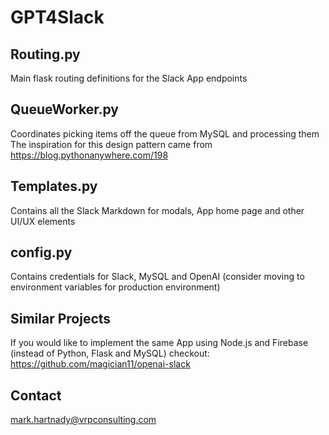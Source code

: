 # GPT4Slack

## Routing.py
Main flask routing definitions for the Slack App endpoints

## QueueWorker.py
Coordinates picking items off the queue from MySQL and processing them
The inspiration for this design pattern came from https://blog.pythonanywhere.com/198

## Templates.py
Contains all the Slack Markdown for modals, App home page and other UI/UX elements

## config.py
Contains credentials for Slack, MySQL and OpenAI (consider moving to environment variables for production environment)

## Similar Projects
If you would like to implement the same App using Node.js and Firebase (instead of Python, Flask and MySQL) checkout:
https://github.com/magician11/openai-slack

## Contact
mark.hartnady@vrpconsulting.com
